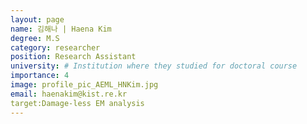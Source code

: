 ```yaml
---
layout: page
name: 김해나 | Haena Kim
degree: M.S
category: researcher
position: Research Assistant
university: # Institution where they studied for doctoral course
importance: 4
image: profile_pic_AEML_HNKim.jpg
email: haenakim@kist.re.kr
target:Damage-less EM analysis
---
```

